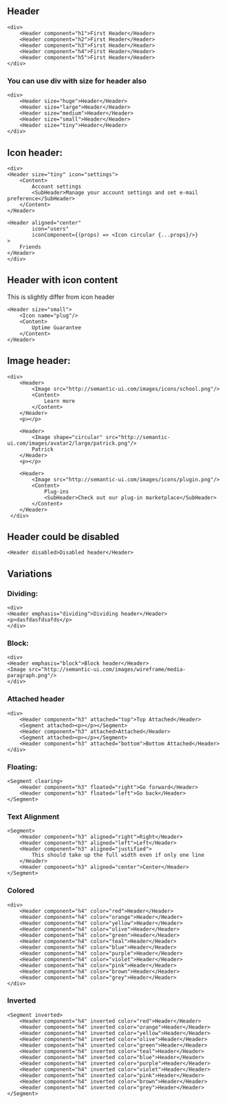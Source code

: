 ## Header

    <div>
        <Header component="h1">First Header</Header>
        <Header component="h2">First Header</Header>
        <Header component="h3">First Header</Header>
        <Header component="h4">First Header</Header>
        <Header component="h5">First Header</Header>
    </div>

### You can use div with size for header also

    <div>
        <Header size="huge">Header</Header>
        <Header size="large">Header</Header>
        <Header size="medium">Header</Header>
        <Header size="small">Header</Header>
        <Header size="tiny">Header</Header>
    </div>

## Icon header:

    <div>
    <Header size="tiny" icon="settings">
        <Content>
            Account settings
            <SubHeader>Manage your account settings and set e-mail preference</SubHeader>
        </Content>
    </Header>

    <Header aligned="center" 
            icon="users" 
            iconComponent={(props) => <Icon circular {...props}/>}
    >
        Friends
    </Header>
    </div>
    
## Header with icon content
This is slightly differ from icon header
    
    <Header size="small">
        <Icon name="plug"/>
        <Content>
            Uptime Guarantee
        </Content>
    </Header>

## Image header:

    <div>
        <Header>
            <Image src="http://semantic-ui.com/images/icons/school.png"/>
            <Content>
                Learn more
            </Content>
        </Header>
        <p></p>

        <Header>
            <Image shape="circular" src="http://semantic-ui.com/images/avatar2/large/patrick.png"/>
            Patrick
        </Header>
        <p></p>

        <Header>
            <Image src="http://semantic-ui.com/images/icons/plugin.png"/>
            <Content>
                Plug-ins
                <SubHeader>Check out our plug-in marketplace</SubHeader>
            </Content>
        </Header>
     </div>

## Header could be disabled

    <Header disabled>Disabled header</Header>

## Variations

### Dividing:

    <div>
    <Header emphasis="dividing">Dividing header</Header>
    <p>dasfdasfdsafds</p>
    </div>

### Block:

    <div>
    <Header emphasis="block">Block header</Header>
    <Image src="http://semantic-ui.com/images/wireframe/media-paragraph.png"/>
    </div>


### Attached header

    <div>
        <Header component="h3" attached="top">Top Attached</Header>
        <Segment attached><p></p></Segment>
        <Header component="h3" attached>Attached</Header>
        <Segment attached><p></p></Segment>
        <Header component="h3" attached="bottom">Bottom Attached</Header>
    </div>


### Floating:

    <Segment clearing>
        <Header component="h3" floated="right">Go forward</Header>
        <Header component="h3" floated="left">Go back</Header>
    </Segment>


### Text Alignment

    <Segment>
        <Header component="h3" aligned="right">Right</Header>
        <Header component="h3" aligned="left">Left</Header>
        <Header component="h3" aligned="justified">
            This should take up the full width even if only one line
        </Header>
        <Header component="h3" aligned="center">Center</Header>
    </Segment>

### Colored

    <div>
        <Header component="h4" color="red">Header</Header>
        <Header component="h4" color="orange">Header</Header>
        <Header component="h4" color="yellow">Header</Header>
        <Header component="h4" color="olive">Header</Header>
        <Header component="h4" color="green">Header</Header>
        <Header component="h4" color="teal">Header</Header>
        <Header component="h4" color="blue">Header</Header>
        <Header component="h4" color="purple">Header</Header>
        <Header component="h4" color="violet">Header</Header>
        <Header component="h4" color="pink">Header</Header>
        <Header component="h4" color="brown">Header</Header>
        <Header component="h4" color="grey">Header</Header>
    </div>

### Inverted

    <Segment inverted>
        <Header component="h4" inverted color="red">Header</Header>
        <Header component="h4" inverted color="orange">Header</Header>
        <Header component="h4" inverted color="yellow">Header</Header>
        <Header component="h4" inverted color="olive">Header</Header>
        <Header component="h4" inverted color="green">Header</Header>
        <Header component="h4" inverted color="teal">Header</Header>
        <Header component="h4" inverted color="blue">Header</Header>
        <Header component="h4" inverted color="purple">Header</Header>
        <Header component="h4" inverted color="violet">Header</Header>
        <Header component="h4" inverted color="pink">Header</Header>
        <Header component="h4" inverted color="brown">Header</Header>
        <Header component="h4" inverted color="grey">Header</Header>
    </Segment>


